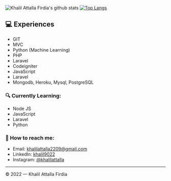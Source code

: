 <!--
**Khalil9022/khalil9022** is a ✨ _special_ ✨ repository because its `README.md` (this file) appears on your GitHub profile.

Here are some ideas to get you started:

- 🔭 I’m currently working on ...
- 🌱 I’m currently learning ...
- 👯 I’m looking to collaborate on ...
- 🤔 I’m looking for help with ...
- 💬 Ask me about ...
- 📫 How to reach me: ...
- 😄 Pronouns: ...
- ⚡ Fun fact: ...
-->
![Khalil Attalla Firdia's github stats](https://github-readme-stats.vercel.app/api?username=khalil9022&show_icons=true&theme=merko&count_private=true)
[![Top Langs](https://github-readme-stats.vercel.app/api/top-langs/?username=khalil9022&show_icons=true&theme=outrun&count_private=true)](https://github.com/khalil9022/readme)

## 💻 Experiences
- GIT 
- MVC
- Python (Machine Learning)
- PHP
- Laravel
- Codeigniter
- JavaScript 
- Laravel
- Mongodb, Heroku, Mysql, PostgreSQL

### 🔍 Currently Learning:
- Node JS
- JavaScript
- Laravel
- Python

### 🚀 How to reach me:
- Email: [khalilattalla2209@gmail.com](khalilattalla2209@gmail.com)
- LinkedIn: [khalil9022](https://www.linkedin.com/in/khalil-attalla-firdia-52084623a/)
- Instagram: [@khalilattalla](https://www.instagram.com/khalilattalla/)

---

© 2022 — Khalil Attalla Firdia
